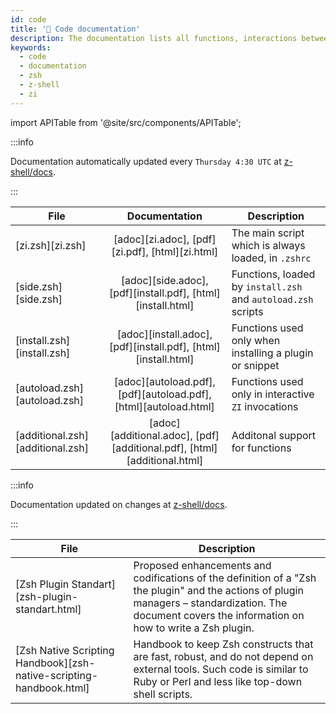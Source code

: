 ```yaml
---
id: code
title: '🔖 Code documentation'
description: The documentation lists all functions, interactions between them, their comments, and features.
keywords:
  - code
  - documentation
  - zsh
  - z-shell
  - zi
---
```


import APITable from '@site/src/components/APITable';

:::info

Documentation automatically updated every `Thursday 4:30 UTC` at [z-shell/docs](https://github.com/z-shell/docs).

:::

<APITable>

| File | Documentation | Description |
| --- | :-: | --- |
| [zi.zsh][zi.zsh] | [adoc][zi.adoc], [pdf][zi.pdf], [html][zi.html] | The main script which is always loaded, in `.zshrc` |
| [side.zsh][side.zsh] | [adoc][side.adoc], [pdf][install.pdf], [html][install.html] | Functions, loaded by `install.zsh` and `autoload.zsh` scripts |
| [install.zsh][install.zsh] | [adoc][install.adoc], [pdf][install.pdf], [html][install.html] | Functions used only when installing a plugin or snippet |
| [autoload.zsh][autoload.zsh] | [adoc][autoload.pdf], [pdf][autoload.pdf], [html][autoload.html] | Functions used only in interactive `ZI` invocations |
| [additional.zsh][additional.zsh] | [adoc][additional.adoc], [pdf][additional.pdf], [html][additional.html] | Additonal support for functions |

</APITable>

:::info

Documentation updated on changes at [z-shell/docs](https://github.com/z-shell/docs).

:::

<APITable>

| File | Description |
| --- | --- |
| [Zsh Plugin Standart][zsh-plugin-standart.html] | Proposed enhancements and codifications of the definition of a "Zsh the plugin" and the actions of plugin managers – standardization. The document covers the information on how to write a Zsh plugin. |
| [Zsh Native Scripting Handbook][zsh-native-scripting-handbook.html] | Handbook to keep Zsh constructs that are fast, robust, and do not depend on external tools. Such code is similar to Ruby or Perl and less like top-down shell scripts. |

</APITable>
